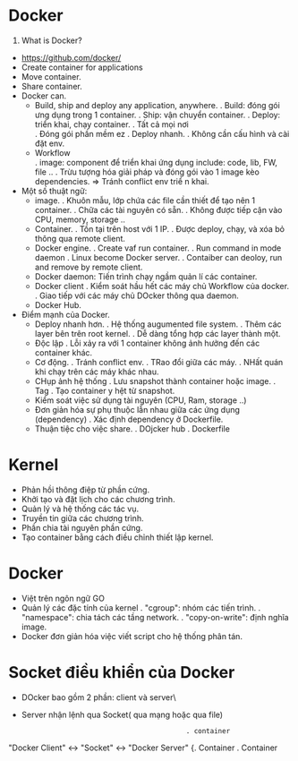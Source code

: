 # Docker
1. What is Docker?
 - https://github.com/docker/
 - Create container for applications
 - Move container.
 - Share container. 
 - Docker can. 
   + Build, ship and deploy any application, anywhere.
      . Build: đóng gói ưng dụng trong 1 container.
      . Ship: vận chuyển container.
      . Deploy: triển khai, chạy container.
      . Tất cả mọi nơi  
      . Đóng gói phần mềm ez
      . Deploy nhanh.
      . Không cần cấu hình và cài đặt env.
   + Workflow   
      . image: component để triển khai ứng dụng include: code, lib, FW, file ..
      . Trừu tượng hóa giải pháp và đóng gói vào 1 image kèo dependencies.
      => Tránh conflict env triể n khai.
- Một số thuật ngữ: 
   + image.
      . Khuôn mẫu, lớp chứa các file cần thiết để tạo nên 1 container.
      . Chữa các tài nguyên có sẵn.
      . Không được tiếp cận vào CPU, memory, storage ..
   + Container.
      . Tồn tại trên host với 1 IP.
      . Được deploy, chạy, và xóa bỏ thông qua remote client.
   + Docker engine.
      . Create vaf run container.
      . Run command in mode daemon
      . Linux become Docker server. 
      . Contaiber can deoloy, run and remove by remote client.
   + Docker daemon: Tiến trình chạy ngầm quản lí các container.
   + Docker client
      . Kiểm soát hầu hết các máy chủ Workflow của docker.
      . Giao tiếp với các máy chủ DOcker thông qua daemon.
   + Docker Hub.   
- Điểm mạnh của Docker. 
   + Deploy nhanh hơn.
      . Hệ thống augumented file system.
      . Thêm các layer bên trên root kernel.
      . Dễ dàng tổng hợp các layer thành một. 
   + Độc lập
      . Lỗi xảy ra với 1 container không ảnh hưởng đến các container khác.
   + Cơ động.
      . Tránh conflict env.
      . TRao đổi giữa các máy.
      . NHất quán khi chạy trên các máy khác nhau.
   + CHụp ảnh hệ thống 
      . Lưu snapshot thành container hoặc image.
      . Tag
      . Tạo container y hệt từ snapshot.
   + Kiểm soát việc sử dụng tài nguyên (CPU, Ram, storage ..)
   + Đơn giản hóa sự phụ thuộc lẫn nhau giữa các ứng dụng (dependency)
      . Xác định dependency ở Dockerfile.
   + Thuận tiệc cho việc share.
      . DOjcker hub
      . Dockerfile

# Kernel
   + Phản hồi thông điệp từ phần cứng.
   + Khởi tạo và đặt lịch cho các chương trình.
   + Quản lý và hệ thống các tác vụ.
   + Truyền tin giữa các chương trình.
   + Phần chia tài nguyên phần cứng.
   + Tạo container bằng cách điều chỉnh thiết lập kernel.

# Docker
   + Việt trên ngôn ngữ GO
   + Quản lý các đặc tính của kernel
   . "cgroup": nhóm các tiến trình.
   . "namespace": chia tách các tầng network.
   . "copy-on-write": định nghĩa image.
   + Docker đơn giản hóa việc viết script cho hệ thống phân tán.

# Socket điều khiển của Docker
   + DOcker bao gồm 2 phần: client và server\
   + Server nhận lệnh qua Socket( qua mạng hoặc qua file)

                                                  . container
"Docker Client" <-> "Socket" <-> "Docker Server" {. Container
                                                  . Container